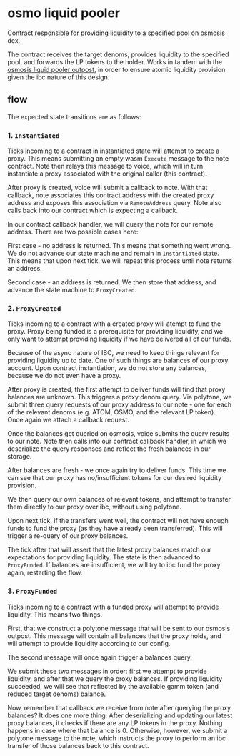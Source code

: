# osmo liquid pooler

Contract responsible for providing liquidity to a specified pool on osmosis dex.

The contract receives the target denoms, provides liquidity to the specified
pool, and forwards the LP tokens to the holder.
Works in tandem with the [osmosis liquid pooler outpost](../outpost-osmo-liquid-pooler/README.md),
in order to ensure atomic liquidity provision given the ibc nature of this design.

## flow

The expected state transitions are as follows:

### 1. `Instantiated`

Ticks incoming to a contract in instantiated state will attempt to create a proxy.
This means submitting an empty wasm `Execute` message to the note contract.
Note then relays this message to voice, which will in turn instantiate a proxy
associated with the original caller (this contract).

After proxy is created, voice will submit a callback to note. With that callback,
note associates this contract address with the created proxy address and exposes
this association via `RemoteAddress` query. Note also calls back into our contract
which is expecting a callback.

In our contract callback handler, we will query the note for our remote address.
There are two possible cases here:

First case - no address is returned. This means that something went wrong.
We do not advance our state machine and remain in `Instantiated` state.
This means that upon next tick, we will repeat this process until note returns
an address.

Second case - an address is returned. We then store that address, and advance
the state machine to `ProxyCreated`.


### 2. `ProxyCreated`

Ticks incoming to a contract with a created proxy will atempt to fund the proxy.
Proxy being funded is a prerequisite for providing liquidity, and we only want to
attempt providing liquidity if we have delivered all of our funds.

Because of the async nature of IBC, we need to keep things relevant for providing
liquidity up to date. One of such things are balances of our proxy account. Upon
contract instantiation, we do not store any balances, because we do not even have
a proxy.

After proxy is created, the first attempt to deliver funds will find that proxy
balances are unknown. This triggers a proxy denom query. Via polytone, we submit
three query requests of our proxy address to our note - one for each of the
relevant denoms (e.g. ATOM, OSMO, and the relevant LP token). Once again we attach
a callback request.

Once the balances get queried on osmosis, voice submits the query results to our
note. Note then calls into our contract callback handler, in which we deserialize
the query responses and reflect the fresh balances in our storage.

After balances are fresh - we once again try to deliver funds. This time we can
see that our proxy has no/insufficient tokens for our desired liquidity provision.

We then query our own balances of relevant tokens, and attempt to transfer them
directly to our proxy over ibc, without using polytone.

Upon next tick, if the transfers went well, the contract will not have enough funds
to fund the proxy (as they have already been transferred). This will trigger a
re-query of our proxy balances.

The tick after that will assert that the latest proxy balances match our expectations
for providing liquidity. The state is then advanced to `ProxyFunded`. If balances are
insufficient, we will try to ibc fund the proxy again, restarting the flow.

### 3. `ProxyFunded`

Ticks incoming to a contract with a funded proxy will attempt to provide liquidity.
This means two things.

First, that we construct a polytone message that will be sent to our osmosis outpost.
This message will contain all balances that the proxy holds, and will attempt to
provide liquidity according to our config.

The second message will once again trigger a balances query.

We submit these two messages in order: first we attempt to provide liquidity, and
after that we query the proxy balances. If providing liquidity succeeded, we will
see that reflected by the available gamm token (and reduced target denoms) balance.

Now, remember that callback we receive from note after querying the proxy balances?
It does one more thing. After deserializing and updating our latest proxy balances,
it checks if there are any LP tokens in the proxy. Nothing happens in case where
that balance is 0. Otherwise, however, we submit a polytone message to the note,
which instructs the proxy to perform an ibc transfer of those balances back to this
contract.

